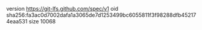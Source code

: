 version https://git-lfs.github.com/spec/v1
oid sha256:fa3ac0d7002dafa1a3065de7d1253499bc6055811f3f98288dfb452174eaa531
size 10068
